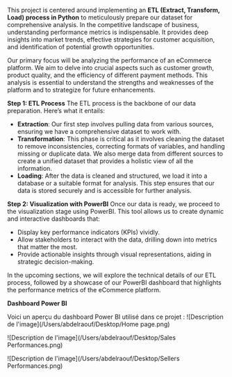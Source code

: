 This project is centered around implementing an **ETL (Extract, Transform, Load) process in Python** to meticulously prepare our dataset for comprehensive analysis. In the competitive landscape of business, understanding performance metrics is indispensable. It provides deep insights into market trends, effective strategies for customer acquisition, and identification of potential growth opportunities.

Our primary focus will be analyzing the performance of an eCommerce platform. We aim to delve into crucial aspects such as customer growth, product quality, and the efficiency of different payment methods. This analysis is essential to understand the strengths and weaknesses of the platform and to strategize for future enhancements.

**Step 1: ETL Process**
The ETL process is the backbone of our data preparation. Here’s what it entails:
- **Extraction**: Our first step involves pulling data from various sources, ensuring we have a comprehensive dataset to work with.
- **Transformation**: This phase is critical as it involves cleaning the dataset to remove inconsistencies, correcting formats of variables, and handling missing or duplicate data. We also merge data from different sources to create a unified dataset that provides a holistic view of all the information.
- **Loading**: After the data is cleaned and structured, we load it into a database or a suitable format for analysis. This step ensures that our data is stored securely and is accessible for further analysis.

**Step 2: Visualization with PowerBI**
Once our data is ready, we proceed to the visualization stage using PowerBI. This tool allows us to create dynamic and interactive dashboards that:
- Display key performance indicators (KPIs) vividly.
- Allow stakeholders to interact with the data, drilling down into metrics that matter the most.
- Provide actionable insights through visual representations, aiding in strategic decision-making.

In the upcoming sections, we will explore the technical details of our ETL process, followed by a showcase of our PowerBI dashboard that highlights the performance metrics of the eCommerce platform.


**Dashboard Power BI**

Voici un aperçu du dashboard Power BI utilisé dans ce projet :
![Description de l'image](/Users/abdelraouf/Desktop/Home page.png)

![Description de l'image](/Users/abdelraouf/Desktop/Sales Performances.png)

![Description de l'image](/Users/abdelraouf/Desktop/Sellers Performances.png)


